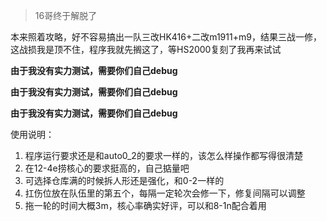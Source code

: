 >16哥终于解脱了

本来照着攻略，好不容易搞出一队三改HK416+二改m1911+m9，结果三战一修，这战损我是顶不住，程序我就先搁这了，等HS2000复刻了我再来试试

**由于我没有实力测试，需要你们自己debug**

**由于我没有实力测试，需要你们自己debug**

**由于我没有实力测试，需要你们自己debug**


使用说明：
1. 程序运行要求还是和auto0_2的要求一样的，该怎么样操作都写得很清楚
2. 在12-4e捞核心的要求挺高的，自己掂量吧
3. 可选择仓库满的时候拆人形还是强化，和0-2一样的
4. 扛伤位放在队伍里的第五个，每隔一定轮次会修一下，修复间隔可以调整
5. 拖一轮的时间大概3m，核心率确实好评，可以和8-1n配合着用
